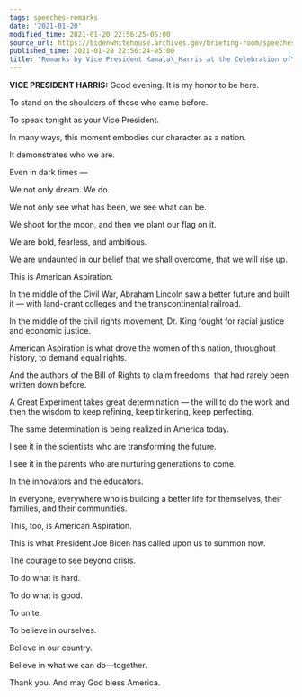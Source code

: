 ```yaml
---
tags: speeches-remarks
date: '2021-01-20'
modified_time: 2021-01-20 22:56:25-05:00
source_url: https://bidenwhitehouse.archives.gov/briefing-room/speeches-remarks/2021/01/20/remarks-by-vice-president-kamala-harris-at-the-celebration-of-america/
published_time: 2021-01-20 22:56:24-05:00
title: "Remarks by Vice President Kamala\_Harris at the Celebration of\_America"
---
```

 
**VICE PRESIDENT HARRIS:** Good evening. It is my honor to be here.

To stand on the shoulders of those who came before. 

To speak tonight as your Vice President.

In many ways, this moment embodies our character as a nation.

It demonstrates who we are. 

Even in dark times —

We not only dream. We do. 

We not only see what has been, we see what can be. 

We shoot for the moon, and then we plant our flag on it. 

We are bold, fearless, and ambitious. 

We are undaunted in our belief that we shall overcome, that we will rise
up.

This is American Aspiration. 

In the middle of the Civil War, Abraham Lincoln saw a better future and
built it — with land-grant colleges and the transcontinental railroad. 

In the middle of the civil rights movement, Dr. King fought for racial
justice and economic justice.

American Aspiration is what drove the women of this nation, throughout
history, to demand equal rights.

And the authors of the Bill of Rights to claim freedoms  that had rarely
been written down before.

A Great Experiment takes great determination — the will to do the
work and then the wisdom to keep refining, keep tinkering, keep
perfecting.

The same determination is being realized in America today. 

I see it in the scientists who are transforming the future.

I see it in the parents who are nurturing generations to come.

In the innovators and the educators.

In everyone, everywhere who is building a better life for themselves,
their families, and their communities.

This, too, is American Aspiration. 

This is what President Joe Biden has called upon us to summon now.

The courage to see beyond crisis.

To do what is hard.

To do what is good. 

To unite.

To believe in ourselves.

Believe in our country. 

Believe in what we can do—together.

Thank you. And may God bless America.

